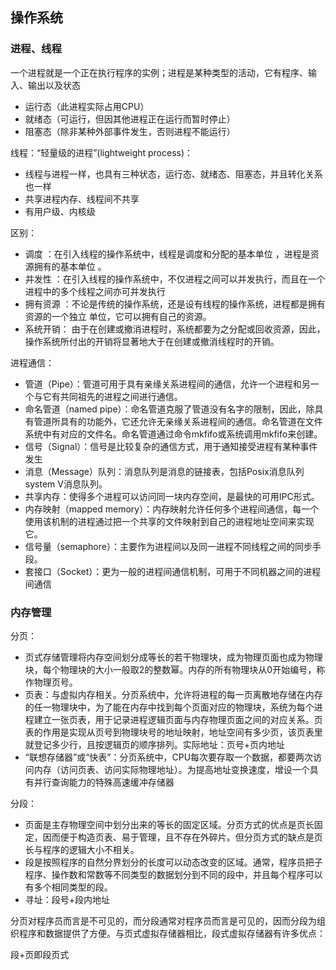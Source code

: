 ## 操作系统
### 进程、线程
一个进程就是一个正在执行程序的实例；进程是某种类型的活动，它有程序、输入、输出以及状态

- 运行态（此进程实际占用CPU）
- 就绪态（可运行，但因其他进程正在运行而暂时停止）
- 阻塞态（除非某种外部事件发生，否则进程不能运行）

线程：“轻量级的进程”(lightweight process)：
- 线程与进程一样，也具有三种状态，运行态、就绪态、阻塞态，并且转化关系也一样
- 共享进程内存、线程间不共享
- 有用户级、内核级

区别：
- 调度 ：在引入线程的操作系统中，线程是调度和分配的基本单位 ，进程是资源拥有的基本单位 。
- 并发性 ：在引入线程的操作系统中，不仅进程之间可以并发执行，而且在一个进程中的多个线程之间亦可并发执行
- 拥有资源 ：不论是传统的操作系统，还是设有线程的操作系统，进程都是拥有资源的一个独立 单位，它可以拥有自己的资源。 
- 系统开销： 由于在创建或撤消进程时，系统都要为之分配或回收资源，因此，操作系统所付出的开销将显著地大于在创建或撤消线程时的开销。 

进程通信：
- 管道（Pipe）：管道可用于具有亲缘关系进程间的通信，允许一个进程和另一个与它有共同祖先的进程之间进行通信。
- 命名管道（named pipe）：命名管道克服了管道没有名字的限制，因此，除具有管道所具有的功能外，它还允许无亲缘关系进程间的通信。命名管道在文件系统中有对应的文件名。命名管道通过命令mkfifo或系统调用mkfifo来创建。
- 信号（Signal）：信号是比较复杂的通信方式，用于通知接受进程有某种事件发生
- 消息（Message）队列：消息队列是消息的链接表，包括Posix消息队列system V消息队列。
- 共享内存：使得多个进程可以访问同一块内存空间，是最快的可用IPC形式。
- 内存映射（mapped memory）：内存映射允许任何多个进程间通信，每一个使用该机制的进程通过把一个共享的文件映射到自己的进程地址空间来实现它。
- 信号量（semaphore）：主要作为进程间以及同一进程不同线程之间的同步手段。
- 套接口（Socket）：更为一般的进程间通信机制，可用于不同机器之间的进程间通信


### 内存管理
分页：
- 页式存储管理将内存空间划分成等长的若干物理块，成为物理页面也成为物理块，每个物理块的大小一般取2的整数幂。内存的所有物理块从0开始编号，称作物理页号。
- 页表：与虚拟内存相关。分页系统中，允许将进程的每一页离散地存储在内存的任一物理块中，为了能在内存中找到每个页面对应的物理块，系统为每个进程建立一张页表，用于记录进程逻辑页面与内存物理页面之间的对应关系。页表的作用是实现从页号到物理块号的地址映射，地址空间有多少页，该页表里就登记多少行，且按逻辑页的顺序排列。实际地址：页号+页内地址
- “联想存储器”或“快表”：分页系统中，CPU每次要存取一个数据，都要两次访问内存（访问页表、访问实际物理地址）。为提高地址变换速度，增设一个具有并行查询能力的特殊高速缓冲存储器

分段：
- 页面是主存物理空间中划分出来的等长的固定区域。分页方式的优点是页长固定，因而便于构造页表、易于管理，且不存在外碎片。但分页方式的缺点是页长与程序的逻辑大小不相关。
- 段是按照程序的自然分界划分的长度可以动态改变的区域。通常，程序员把子程序、操作数和常数等不同类型的数据划分到不同的段中，并且每个程序可以有多个相同类型的段。
- 寻址：段号+段内地址


分页对程序员而言是不可见的，而分段通常对程序员而言是可见的，因而分段为组织程序和数据提供了方便。与页式虚拟存储器相比，段式虚拟存储器有许多优点：

段+页即段页式
